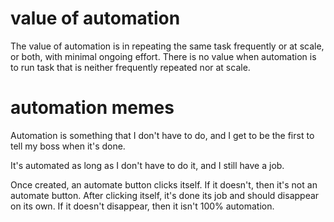 # value of automation
The value of automation is in repeating the same task frequently or at scale, or both, with minimal ongoing effort. There is no value when automation is to run task that is neither frequently repeated nor at scale.


# automation memes
Automation is something that I don't have to do, and I get to be the first to tell my boss when it's done.

It's automated as long as I don't have to do it, and I still have a job.

Once created, an automate button clicks itself. If it doesn't, then it's not an automate button. After clicking itself, it's done its job and should disappear on its own. If it doesn't disappear, then it isn't 100% automation.

